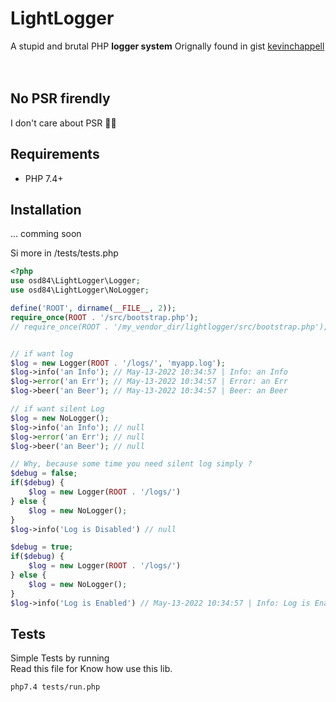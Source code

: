 
# LightLogger

A stupid and brutal PHP **logger system**
Orignally found in gist <a href="https://gist.github.com/kevinchappell/09130ee9036f5954ac8f">kevinchappell</a><br><br>
<br>

## No PSR firendly

I don't care about PSR  🤷‍♂️


## Requirements

- PHP 7.4+

## Installation

... comming soon

Si more in /tests/tests.php

```php
<?php
use osd84\LightLogger\Logger;
use osd84\LightLogger\NoLogger;

define('ROOT', dirname(__FILE__, 2));
require_once(ROOT . '/src/bootstrap.php');
// require_once(ROOT . '/my_vendor_dir/lightlogger/src/bootstrap.php');


// if want log
$log = new Logger(ROOT . '/logs/', 'myapp.log');
$log->info('an Info'); // May-13-2022 10:34:57 | Info: an Info
$log->error('an Err'); // May-13-2022 10:34:57 | Error: an Err
$log->beer('an Beer'); // May-13-2022 10:34:57 | Beer: an Beer

// if want silent Log
$log = new NoLogger();
$log->info('an Info'); // null
$log->error('an Err'); // null
$log->beer('an Beer'); // null

// Why, because some time you need silent log simply ?
$debug = false;
if($debug) {
    $log = new Logger(ROOT . '/logs/')
} else {
    $log = new NoLogger();
}
$log->info('Log is Disabled') // null

$debug = true;
if($debug) {
    $log = new Logger(ROOT . '/logs/')
} else {
    $log = new NoLogger();
}
$log->info('Log is Enabled') // May-13-2022 10:34:57 | Info: Log is Enabled
```

## Tests



Simple Tests by running <br>
Read this file for Know how use this lib.

```sh
php7.4 tests/run.php
```